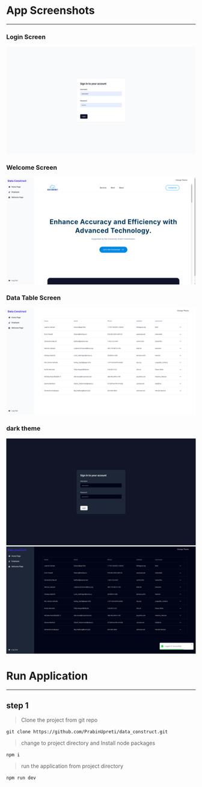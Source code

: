 # App Screenshots

---

### Login Screen

![alt text](/public/3.png)

### Welcome Screen

![alt text](/public/2.png)

### Data Table Screen

![alt text](/public/1.png)

### dark theme

![alt text](/public/4.png)
![alt text](/public/5.png)

# Run Application

---

## step 1

> Clone the project from git repo

```
git clone https://github.com/PrabinUpreti/data_construct.git
```

> change to project directory and Install node packages

```
npm i
```

> run the application from project directory

```
npm run dev
```
